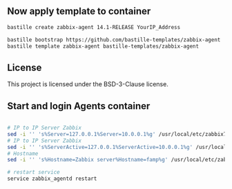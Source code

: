 ## Now apply template to container
```sh
bastille create zabbix-agent 14.1-RELEASE YourIP_Address

bastille bootstrap https://github.com/bastille-templates/zabbix-agent
bastille template zabbix-agent bastille-templates/zabbix-agent
```

## License
This project is licensed under the BSD-3-Clause license.

## Start and login Agents container
```sh

# IP to IP Server Zabbix
sed -i '' 's%Server=127.0.0.1%Server=10.0.0.1%g' /usr/local/etc/zabbix7/zabbix_agentd.conf
# IP to IP Server Zabbix
sed -i '' 's%ServerActive=127.0.0.1%ServerActive=10.0.0.1%g' /usr/local/etc/zabbix7/zabbix_agentd.conf
# Hostname
sed -i '' 's%Hostname=Zabbix server%Hostname=famp%g' /usr/local/etc/zabbix7/zabbix_agentd.conf

# restart service
service zabbix_agentd restart